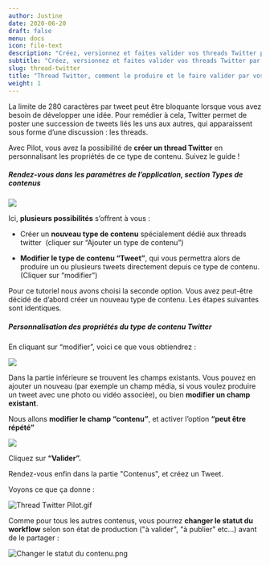 ```yaml
---
author: Justine
date: 2020-06-20
draft: false
menu: docs
icon: file-text
description: "Créez, versionnez et faites valider vos threads Twitter par vos clients"
subtitle: "Créez, versionnez et faites valider vos threads Twitter par vos clients"
slug: thread-twitter
title: "Thread Twitter, comment le produire et le faire valider par vos clients ? "
weight: 1
---
```


La limite de 280 caractères par tweet peut être bloquante lorsque vous avez besoin de développer une idée. Pour remédier à cela, Twitter permet de poster une succession de tweets liés les uns aux autres, qui apparaissent sous forme d’une discussion  : les threads.

Avec Pilot, vous avez la possibilité de **créer un thread Twitter** en personnalisant les propriétés de ce type de contenu. Suivez le guide !

##### Rendez-vous dans les paramètres de l’application, section **Types de contenus** 

**![](https://lh5.googleusercontent.com/6EGsq8-NNfYXxHrkk6enKVaNac3wKoNzf4SwxGZTo5M8fdSLskiTocJ5A_NaEbzO8zAfrPvd-G_SMHcgUEW2ONCwQseuNFP1Kbnhot6ZTQ2s6nSR4ep0gAvz1f-XeLEDszDgRlNz)**

Ici, **plusieurs possibilités** s’offrent à vous : 

* Créer un **nouveau type de contenu** spécialement dédié aux threads twitter  (cliquer sur “Ajouter un type de contenu”)


* **Modifier le type de contenu “Tweet”**, qui vous permettra alors de produire un ou plusieurs tweets directement depuis ce type de contenu. (Cliquer sur “modifier”)

Pour ce tutoriel nous avons choisi la seconde option. Vous avez peut-être décidé de d’abord créer un nouveau type de contenu. Les étapes suivantes sont identiques.

##### **Personnalisation des propriétés** du type de contenu Twitter 

En cliquant sur “modifier”, voici ce que vous obtiendrez : 

![](https://lh5.googleusercontent.com/7hYlfExHVszUUOqROxq_5gsj4AqXtuD2qVPkZh5ULy0iHd-zxbXRh9CyxTDeEorXeYTOXPXBA-4JjimTuHi-YrbzKuKcfIS3yy9sdh-1ahAEqCah9CTkY_D99zUtK8BEyiIElptW)

Dans la partie inférieure se trouvent les champs existants. Vous pouvez en ajouter un nouveau (par exemple un champ média, si vous voulez produire un tweet avec une photo ou vidéo associée), ou bien **modifier un champ existant**. 

Nous allons **modifier le champ “contenu”**, et activer l’option **“peut être répété”**

**![](https://lh5.googleusercontent.com/9MhSBTPYn8rLlbeoJNA3qg-jr-8Jznzq6uwbtLbI8GQjYY_2Qvkp-OgtsuCcGDggYTqKFQgwMiSthuSh5bErymbkBHWs96m-eAVdHidBrW1miJj72lzjOjNz2EP8TY5m68VdRn3A)**

Cliquez sur **“Valider”.** 

Rendez-vous enfin dans la partie "Contenus", et créez un Tweet. 

Voyons ce que ça donne : 

![Thread Twitter Pilot.gif](https://pilotapp-leader.s3.amazonaws.com/assets/136/34758/136_34758_original.gif "Créer un Thread Twitter dans Pilot.gif")

Comme pour tous les autres contenus, vous pourrez **changer le statut du workflow** selon son état de production ("à valider", "à publier" etc...) avant de le partager :

![Changer le statut du contenu.png](https://pilotapp-leader.s3.amazonaws.com/assets/136/34789/136_34789_working.jpg "Changer le statut du contenu.png")